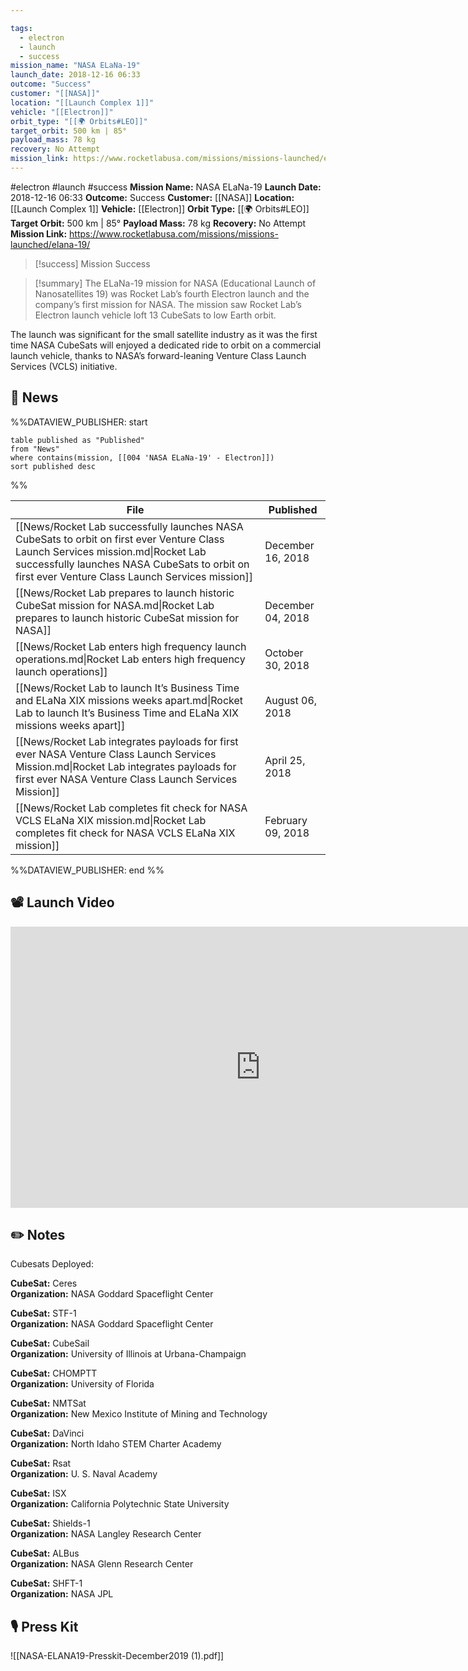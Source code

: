 ```yaml
---

tags:
  - electron
  - launch
  - success
mission_name: "NASA ELaNa-19"
launch_date: 2018-12-16 06:33
outcome: "Success"
customer: "[[NASA]]"
location: "[[Launch Complex 1]]"
vehicle: "[[Electron]]"
orbit_type: "[[🌍 Orbits#LEO]]"
target_orbit: 500 km | 85°
payload_mass: 78 kg
recovery: No Attempt
mission_link: https://www.rocketlabusa.com/missions/missions-launched/elana-19/
---
```


#electron #launch #success
**Mission Name:** NASA ELaNa-19
**Launch Date:** 2018-12-16 06:33
**Outcome:** Success
**Customer:** [[NASA]]
**Location:** [[Launch Complex 1]]
**Vehicle:** [[Electron]]
**Orbit Type:** [[🌍 Orbits#LEO]]
**Target Orbit:** 500 km | 85°
**Payload Mass:** 78 kg
**Recovery:** No Attempt
**Mission Link:** https://www.rocketlabusa.com/missions/missions-launched/elana-19/

>[!success] Mission Success

>[!summary] 
The ELaNa-19 mission for NASA (Educational Launch of Nanosatellites 19) was Rocket Lab’s fourth Electron launch and the company’s first mission for NASA. The mission saw Rocket Lab’s Electron launch vehicle loft 13 CubeSats to low Earth orbit.
>
The launch was significant for the small satellite industry as it was the first time NASA CubeSats will enjoyed a dedicated ride to orbit on a commercial launch vehicle, thanks to NASA’s forward-leaning Venture Class Launch Services (VCLS) initiative. 

## 📰 News
%%DATAVIEW_PUBLISHER: start
```
table published as "Published"
from "News"
where contains(mission, [[004 'NASA ELaNa-19' - Electron]])
sort published desc
```
%%

| File                                                                                                                                                                                                                                 | Published         |
| ------------------------------------------------------------------------------------------------------------------------------------------------------------------------------------------------------------------------------------ | ----------------- |
| [[News/Rocket Lab successfully launches NASA CubeSats to orbit on first ever Venture Class Launch Services mission.md\|Rocket Lab successfully launches NASA CubeSats to orbit on first ever Venture Class Launch Services mission]] | December 16, 2018 |
| [[News/Rocket Lab prepares to launch historic CubeSat mission for NASA.md\|Rocket Lab prepares to launch historic CubeSat mission for NASA]]                                                                                         | December 04, 2018 |
| [[News/Rocket Lab enters high frequency launch operations.md\|Rocket Lab enters high frequency launch operations]]                                                                                                                   | October 30, 2018  |
| [[News/Rocket Lab to launch It’s Business Time and ELaNa XIX missions weeks apart.md\|Rocket Lab to launch It’s Business Time and ELaNa XIX missions weeks apart]]                                                                   | August 06, 2018   |
| [[News/Rocket Lab integrates payloads for first ever NASA Venture Class Launch Services Mission.md\|Rocket Lab integrates payloads for first ever NASA Venture Class Launch Services Mission]]                                       | April 25, 2018    |
| [[News/Rocket Lab completes fit check for NASA VCLS ELaNa XIX mission.md\|Rocket Lab completes fit check for NASA VCLS ELaNa XIX mission]]                                                                                           | February 09, 2018 |

%%DATAVIEW_PUBLISHER: end %%

## 📽️ Launch Video

<iframe width="800" height="450" src="https://www.youtube.com/embed/F7Kr3664hJs" title="Rocket Lab&#39;s Electron - NASA ELaNa-19 Mission" frameborder="0" allow="accelerometer; autoplay; clipboard-write; encrypted-media; gyroscope; picture-in-picture; web-share" referrerpolicy="strict-origin-when-cross-origin" allowfullscreen></iframe>   

## ✏️ Notes

Cubesats Deployed:

**CubeSat:** Ceres  
**Organization:** NASA Goddard Spaceflight Center

**CubeSat:** STF-1  
**Organization:** NASA Goddard Spaceflight Center

**CubeSat:** CubeSail  
**Organization:** University of Illinois at Urbana-Champaign

**CubeSat:** CHOMPTT  
**Organization:** University of Florida

**CubeSat:** NMTSat  
**Organization:** New Mexico Institute of Mining and Technology

**CubeSat:** DaVinci  
**Organization:** North Idaho STEM Charter Academy

**CubeSat:** Rsat  
**Organization:** U. S. Naval Academy

**CubeSat:** ISX  
**Organization:** California Polytechnic State University

**CubeSat:** Shields-1  
**Organization:** NASA Langley Research Center

**CubeSat:** ALBus  
**Organization:** NASA Glenn Research Center

**CubeSat:** SHFT-1  
**Organization:** NASA JPL


## 🎙️ Press Kit

![[NASA-ELANA19-Presskit-December2019 (1).pdf]]